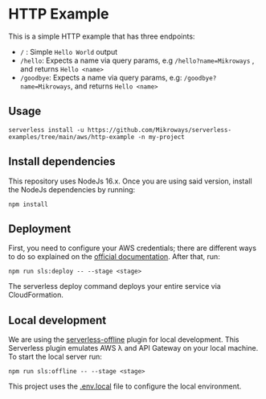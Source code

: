 # HTTP Example

This is a simple HTTP example that has three endpoints:
- `/` : Simple `Hello World` output
- `/hello`: Expects a name via query params, e.g `/hello?name=Mikroways` , and returns `Hello <name>`
- `/goodbye`: Expects a name via query params, e.g: `/goodbye?name=Mikroways`, and returns `Hello <name>`

## Usage

```
serverless install -u https://github.com/Mikroways/serverless-examples/tree/main/aws/http-example -n my-project
```

## Install dependencies
This repository uses NodeJs 16.x. Once you are using said version, install the NodeJs dependencies by running:

```
npm install
```

## Deployment

First, you need to configure your AWS credentials; there are different ways to do so explained on the [official documentation](https://docs.aws.amazon.com/cli/latest/userguide/cli-chap-configure.html). After that, run:
```
npm run sls:deploy -- --stage <stage>
```
The serverless deploy command deploys your entire service via CloudFormation.

## Local development

We are using the [serverless-offline](https://github.com/dherault/serverless-offline) plugin for local development. This Serverless plugin emulates AWS λ and API Gateway on your local machine. To start the local server run:
```
npm run sls:offline -- --stage <stage>
```

This project uses the [.env.local](.env.local) file to configure the local environment.
